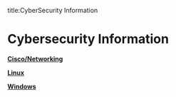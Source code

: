 title:CyberSecurity Information

# Cybersecurity Information


[__Cisco/Networking__](./cisco.md)

[__Linux__](./linux.md)

[__Windows__](./windows.md)